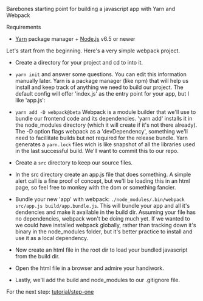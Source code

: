 Barebones starting point for building a javascript app with Yarn and Webpack

Requirements
  * [Yarn](https://yarnpkg.com/) package manager + [Node.js](https://nodejs.org/) v6.5 or newer


Let's start from the beginning. Here's a very simple webpack project.

- Create a directory for your project and cd to into it.

- `yarn init` and answer some questions. You can edit this information manually later. Yarn is a package manager (like npm) that will help us install and keep track of anything we need to build our project. The default config will offer 'index.js' as the entry point for your app, but I like 'app.js':

- `yarn add -D webpack@beta` Webpack is a module builder that we'll use to bundle our frontend code and its dependencies. 'yarn add' installs it in the node_modules directory (which it will create if it's not there already). The -D option flags webpack as a 'devDependency', something we'll need to facillitate builds but not required for the release bundle. Yarn generates a `yarn.lock` files wich is like snapshot of all the libraries used in the last successful build. We'll want to commit this to our repo.

- Create a `src` directory to keep our source files.

- In the src directory create an app.js file that does something. A simple alert call is a fine proof of concept, but we'll be loading this in an html page, so feel free to monkey with the dom or something fancier.

- Bundle your new 'app' with webpack: `./node_modules/.bin/webpack src/app.js build/app.bundle.js`. This will bundle your app and all it's dendencies and make it available in the build dir. Assuming your file has no dependencies, webpack won't be doing much yet. If we wanted to we could have installed webpack globally, rather than tracking down it's binary in the node_modules folder, but it's better practice to install and use it as a local dependency.

- Now create an html file in the root dir to load your bundled javascript from the build dir.

- Open the html file in a browser and admire your handiwork.

- Lastly, we'll add the build and node_modules to our .gitignore file.

For the next step: [tutorial/step-one](https://github.com/damonblack/webpack-tutorial/tree/tutorial/step-one)
